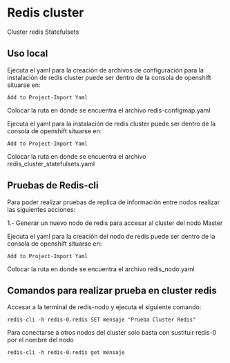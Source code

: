 # Redis cluster 

Cluster redis Statefulsets

## Uso local

Ejecuta el yaml para la creación de archivos de configuración para la instalación de redis cluster puede ser dentro de la consola de 
openshift situarse en:
```
Add to Project-Import Yaml
```

Colocar la ruta en donde se encuentra el archivo redis-configmap.yaml


Ejecuta el yaml para la instalación de redis cluster puede ser dentro de la consola de  openshift situarse en:

```
Add to Project-Import Yaml
```

Colocar la ruta en donde se encuentra el archivo redis_cluster_statefulsets.yaml



## Pruebas de Redis-cli


Para poder realizar pruebas de replica de información entre nodos realizar las siguientes acciones:

1.- Generar un nuevo nodo de redis para accesar al cluster del nodo Master

Ejecuta el yaml para la creación del nodo de redis puede ser dentro de la consola de openshift situarse en:

```
Add to Project-Import Yaml
```

Colocar la ruta en donde se encuentra el archivo redis_nodo.yaml

## Comandos para realizar prueba en cluster redis

Accesar a la terminal de redis-nodo y ejecuta el siguiente comando:

```
redis-cli -h redis-0.redis SET mensaje "Prueba Cluster Redis"
```
Para conectarse a otros nodos del cluster solo basta con sustituir redis-0 por el nombre del nodo

```
redis-cli -h redis-0.redis get mensaje 
```
